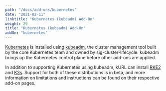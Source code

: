 ```yaml
---
path: "/docs/add-ons/kubernetes"
date: "2021-02-11"
linktitle: "Kubernetes (kubeadm) Add-On"
weight: 29
title: "Kubernetes (kubeadm) Add-On"
addOn: "kubernetes"
---
```


[Kubernetes](https://kubernetes.io/) is installed using [kubeadm](https://kubernetes.io/docs/reference/setup-tools/kubeadm/kubeadm/), the cluster management tool built by the core Kubernetes team and owned by sig-cluster-lifecycle.
kubeadm brings up the Kubernetes control plane before other add-ons are applied.

In addition to supporting Kubernetes using kubeadm, kURL can install [RKE2](/docs/add-ons/rke2) and [K3s](/docs/add-ons/k3s). Support for both of these distributions is in beta, and more information on limitations and instructions can be found on their respective add-on pages.
